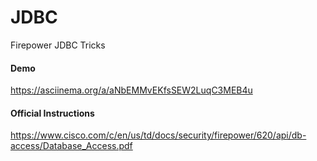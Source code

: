 # JDBC
Firepower JDBC Tricks

#### Demo
https://asciinema.org/a/aNbEMMvEKfsSEW2LuqC3MEB4u

#### Official Instructions
https://www.cisco.com/c/en/us/td/docs/security/firepower/620/api/db-access/Database_Access.pdf
